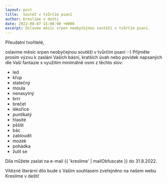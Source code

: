 ```yaml
---
layout: post
title:  Soutěž v tvůrčím psaní
author: Kreslíme v dešti
date: 2022-08-07 15:00:00 +0000
excerpt: Oslavme měsíc srpen neobyčejnou soutěží v tvůrčím psaní.
---
```


Přeudatní tvořitelé,

oslavme měsíc srpen neobyčejnou soutěží v tvůrčím psaní :-) Přijměte prosím výzvu k zaslání Vašich básní, kratších úvah nebo povídek napsaných dle Vaší fantazie s využitím minimálně osmi z těchto slov:

- led
- křup
- statečný
- moula
- nenasytný
- brrr
- brečet
- lékořice
- puntíkatý
- hlasité
- pšššt
- bác
- zabloudit
- mozek
- pohádka
- žulit se

Díla můžete zaslat na e-mail {{ 'kreslime' | mailObfuscate }} do 31.8.2022.

Vítězné literární dílo bude s Vaším souhlasem zveřejněno na našem webu Kreslíme v dešti!